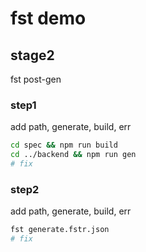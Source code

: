 # fst demo


## stage2
fst post-gen

### step1
add path, generate, build, err

```bash
cd spec && npm run build
cd ../backend && npm run gen
# fix
```

### step2
add path, generate, build, err

```bash
fst generate.fstr.json
# fix
```
